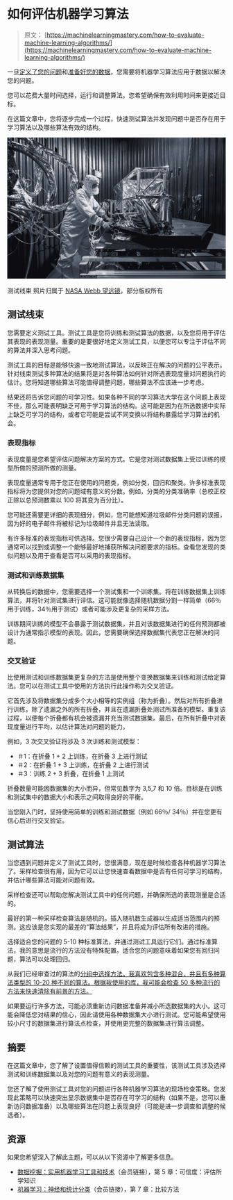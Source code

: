 # 如何评估机器学习算法

> 原文： [https://machinelearningmastery.com/how-to-evaluate-machine-learning-algorithms/](https://machinelearningmastery.com/how-to-evaluate-machine-learning-algorithms/)

一旦[定义了您的问题](http://machinelearningmastery.com/how-to-define-your-machine-learning-problem/ "How to Define Your Machine Learning Problem")和[准备好您的数据](http://machinelearningmastery.com/how-to-prepare-data-for-machine-learning/ "How to Prepare Data For Machine Learning")，您需要将机器学习算法应用于数据以解决您的问题。

您可以花费大量时间选择，运行和调整算法。您希望确保有效利用时间来更接近目标。

在这篇文章中，您将逐步完成一个过程，快速测试算法并发现问题中是否存在用于学习算法以及哪些算法有效的结构。

[![Test Harness](img/2624449a5b217ca3c2a96331e936a106.jpg)](https://3qeqpr26caki16dnhd19sv6by6v-wpengine.netdna-ssl.com/wp-content/uploads/2013/12/test-harness.jpg)

测试线束
照片归属于 [NASA Webb 望远镜](http://www.flickr.com/photos/nasawebbtelescope/8721550190/sizes/l/)，部分版权所有

## 测试线束

您需要定义测试工具。测试工具是您将训练和测试算法的数据，以及您将用于评估其表现的表现测量。重要的是要很好地定义测试工具，以便您可以专注于评估不同的算法并深入思考问题。

测试工具的目标是能够快速一致地测试算法，以反映正在解决的问题的公平表示。针对线束测试多种算法的结果将是对各种算法如何针对所选表现度量对问题执行的估计。您将知道哪些算法可能值得调整问题，哪些算法不应该进一步考虑。

结果还将告诉您问题的可学习性。如果各种不同的学习算法大学在这个问题上表现不佳，那么可能表明缺乏可用于学习算法的结构。这可能是因为在所选数据中实际上缺乏可学习的结构，或者它可能是尝试不同变换以将结构暴露给学习算法的机会。

### 表现指标

表现度量是您希望评估问题解决方案的方式。它是您对测试数据集上受过训练的模型所做的预测所做的测量。

表现度量通常专用于您正在使用的问题类，例如分类，回归和聚类。许多标准表现指标将为您提供对您的问题域有意义的分数。例如，分类的分类准确率（总校正校正除以总预测数乘以 100 将其变为百分比）。

您可能还需要更详细的表现细分，例如，您可能想知道垃圾邮件分类问题的误报，因为好的电子邮件将被标记为垃圾邮件并且无法读取。

有许多标准的表现指标可供选择。您很少需要自己设计一个新的表现指标，因为您通常可以找到或调整一个能够最好地捕获所解决问题要求的指标。查看您发现的类似问题以及用于查看是否可以采用的表现指标。

### 测试和训练数据集

从转换后的数据中，您需要选择一个测试集和一个训练集。将在训练数据集上训练算法，并将针对测试集进行评估。这可能就像选择随机数据分割一样简单（66％用于训练，34％用于测试）或者可能涉及更复杂的采样方法。

训练期间训练的模型不会暴露于测试数据集，并且对该数据集进行的任何预测都被设计为通常指示模型的表现。因此，您需要确保选择数据集代表您正在解决的问题。

### 交叉验证

比使用测试和训练数据集更复杂的方法是使用整个变换数据集来训练和测试给定算法。您可以在测试工具中使用的方法执行此操作称为交叉验证。

它首先涉及将数据集分成多个大小相等的实例组（称为折叠）。然后对所有折叠进行训练，除了遗漏之外的所有折叠，并且在遗漏折叠处测试所准备的模型。重复该过程，以便每个折叠都有机会被遗漏并充当测试数据集。最后，在所有折叠中对表现度量进行平均，以估计算法对问题的能力。

例如，3 次交叉验证将涉及 3 次训练和测试模型：

*   ＃1：在折叠 1 + 2 上训练，在折叠 3 上进行测试
*   ＃2：在折叠 1 + 3 上训练，在折叠 2 上进行测试
*   ＃3：训练 2 + 3 折叠，在折叠 1 上测试

折叠数量可能因数据集的大小而异，但常见数字为 3,5,7 和 10 倍。目标是在训练和测试集中的数据大小和表示之间取得良好的平衡。

当您刚入门时，坚持使用简单的训练和测试数据（例如 66％/ 34％）并在您更有信心后进行交叉验证。

## 测试算法

当您遇到问题并定义了测试工具时，您很满意，现在是时候检查各种机器学习算法了。采样检查很有用，因为它可以让您快速查看数据中是否有任何可学习的结构，并估计哪些算法可能对问题有效。

采样检查还可以帮助您解决测试工具中的任何问题，并确保所选的表现测量是合适的。

最好的第一种采样检查算法是随机的。插入随机数生成器以生成适当范围内的预测。这应该是您实现的最差的“算法结果”，并且将成为评估所有改进的措施。

选择适合您的问题的 5-10 种标准算法，并通过测试工具运行它们。通过标准算法，我的意思是流行的方法没有特殊配置。适合您的问题意味着如果您有回归问题，算法可以处理回归。

从我们已经审查过的算法的[分组中选择方法。我喜欢包含多种混合，并且有多种算法类型的 10-20 种不同的算法。根据我使用的库，我可能会检查 50 多种流行的方法来快速清除有前景的方法。](http://machinelearningmastery.com/a-tour-of-machine-learning-algorithms/ "A Tour of Machine Learning Algorithms")

如果要运行许多方法，可能必须重新访问数据准备并减小所选数据集的大小。这可能会降低您对结果的信心，因此请使用各种数据集大小进行测试。您可能希望使用较小尺寸的数据集进行算法点检查，并使用更完整的数据集进行算法调整。

## 摘要

在这篇文章中，您了解了设置值得信赖的测试工具的重要性，该测试工具涉及选择测试和训练数据集以及对您的问题有意义的表现测量。

您还了解了使用测试工具对您的问题进行各种机器学习算法的现场检查策略。您发现此策略可以快速突出显示数据集中是否存在可学习的结构（如果不是，您可以重新访问数据准备）以及哪些算法在问题上表现良好（可能是进一步调查和调整的候选者）。

## 资源

如果您希望深入了解此主题，可以从以下资源中了解更多信息。

*   [数据挖掘：实用机器学习工具和技术](http://www.amazon.com/dp/0123748569?tag=inspiredalgor-20)（会员链接），第 5 章：可信度：评估所学知识
*   [机器学习：神经和统计分类](http://www.amazon.com/dp/8188689734?tag=inspiredalgor-20)（会员链接），第 7 章：比较方法